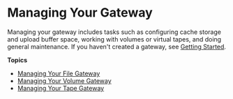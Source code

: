 # Managing Your Gateway<a name="managing-gateway-common"></a>

Managing your gateway includes tasks such as configuring cache storage and upload buffer space, working with volumes or virtual tapes, and doing general maintenance\. If you haven't created a gateway, see [Getting Started](GettingStarted.md)\.

**Topics**
+ [Managing Your File Gateway](managing-gateway-file.md)
+ [Managing Your Volume Gateway](managing-volumes.md)
+ [Managing Your Tape Gateway](managing-gateway-vtl.md)